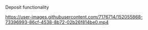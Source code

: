 
Deposit functionality



https://user-images.githubusercontent.com/7176714/152055868-73396993-86cf-4538-8b72-02b26f814be0.mp4

